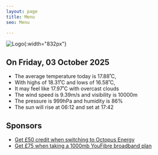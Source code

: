 ```yaml
---
layout: page
title: Menu
seo: Menu

---
```


![Logo](/images/logo.jpg){:width="832px"}

<!-- weather_marker starts -->
## On Friday, 03 October 2025

- The average temperature today is 17.88˚C,
- With highs of 18.31˚C and lows of 16.58˚C,
- It may feel like 17.97˚C with overcast clouds
- The wind speed is 9.39m/s and visibility is 10000m
- The pressure is 999hPa and humidity is 86%
- The sun will rise at 06:12 and set at 17:42

<!-- weather_marker ends -->

## Sponsors

- [Get £50 credit when switching to Octopus Energy](https://bit.ly/3oD1nnS)
- [Get £75 when taking a 1000mb YouFibre broadband plan](https://aklam.io/91zWhU?)
